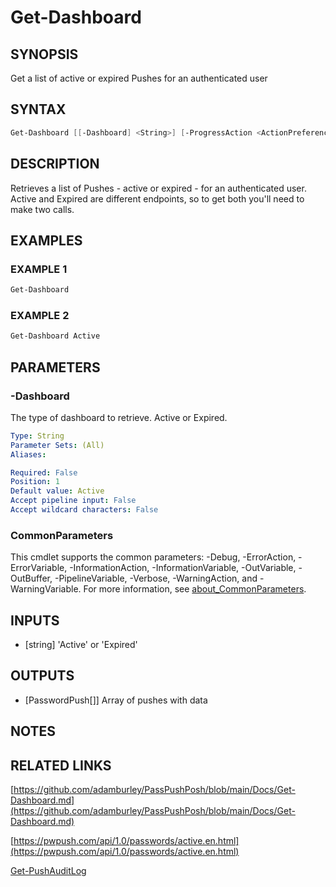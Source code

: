 # Get-Dashboard

## SYNOPSIS
Get a list of active or expired Pushes for an authenticated user

## SYNTAX

```powershell
Get-Dashboard [[-Dashboard] <String>] [-ProgressAction <ActionPreference>] [<CommonParameters>]
```

## DESCRIPTION
Retrieves a list of Pushes - active or expired - for an authenticated user.
Active and Expired are different endpoints, so to get both you'll need to make
two calls.

## EXAMPLES

### EXAMPLE 1
```powershell
Get-Dashboard
```

### EXAMPLE 2
```powershell
Get-Dashboard Active
```

## PARAMETERS

### -Dashboard
The type of dashboard to retrieve.
Active or Expired.

```yaml
Type: String
Parameter Sets: (All)
Aliases:

Required: False
Position: 1
Default value: Active
Accept pipeline input: False
Accept wildcard characters: False
```
### CommonParameters
This cmdlet supports the common parameters: -Debug, -ErrorAction, -ErrorVariable, -InformationAction, -InformationVariable, -OutVariable, -OutBuffer, -PipelineVariable, -Verbose, -WarningAction, and -WarningVariable. For more information, see [about_CommonParameters](http://go.microsoft.com/fwlink/?LinkID=113216).

## INPUTS

- [string] 'Active' or 'Expired'

## OUTPUTS

- [PasswordPush[]] Array of pushes with data

## NOTES

## RELATED LINKS

[https://github.com/adamburley/PassPushPosh/blob/main/Docs/Get-Dashboard.md](https://github.com/adamburley/PassPushPosh/blob/main/Docs/Get-Dashboard.md)

[https://pwpush.com/api/1.0/passwords/active.en.html](https://pwpush.com/api/1.0/passwords/active.en.html)

[Get-PushAuditLog](https://github.com/adamburley/PassPushPosh/blob/main/Docs/Get-PushAuditLog.md)